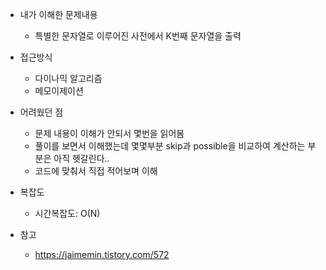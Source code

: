 - 내가 이해한 문제내용
	- 특별한 문자열로 이루어진 사전에서 K번째 문자열을 출력 

- 접근방식
	- 다이나믹 알고리즘
	- 메모이제이션

- 어려웠던 점
	- 문제 내용이 이해가 안되서 몇번을 읽어봄
	- 풀이를 보면서 이해했는데 몇몇부분 skip과 possible을 비교하여 계산하는 부분은 아직 헷갈린다..
	- 코드에 맞춰서 직접 적어보며 이해
	
- 복잡도
	- 시간복잡도: O(N)

- 참고
	- https://jaimemin.tistory.com/572

